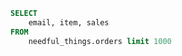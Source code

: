 ```sql orders
SELECT 
    email, item, sales
FROM 
    needful_things.orders limit 1000
```








<Slider
    title="Months" 
    name=monthsWithSteps
    min=0
    max=36
    step=12
/>